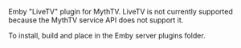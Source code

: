 Emby "LiveTV" plugin for MythTV. LiveTV is not currently supported because the MythTV service API does not support it.

To install, build and place in the Emby server plugins folder.